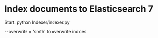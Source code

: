 # Index documents to Elasticsearch 7
Start: python Indexer/indexer.py

--overwrite = 'smth' to overwrite indices
